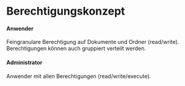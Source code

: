# Berechtigungskonzept

#### Anwender

Feingranulare Berechtigung auf Dokumente und Ordner (read/write). Berechtigungen können auch gruppiert verteilt werden.

#### Administrator

Anwender mit allen Berechtigungen (read/write/execute).